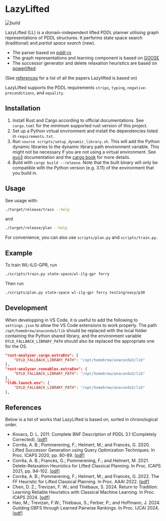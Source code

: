 # LazyLifted

![build](https://github.com/Thyroidr/lazylifted/actions/workflows/build.yml/badge.svg)

LazyLifted (LL) is a domain-independent lifted PDDL planner utilising graph
representations of PDDL structures. It performs state space search (traditional)
and *partial space search* (new).

- The parser based on [pddl-rs](https://github.com/sunsided/pddl-rs)
- The graph representations and learning component is based on
  [GOOSE](https://github.com/DillonZChen/goose)
- The successor generator and delete relaxation heuristics are based on
  [powerlifted](https://github.com/abcorrea/powerlifted)

(See [references](#references) for a list of all the papers Lazylifted is based
on)

LazyLifted supports the PDDL requirements `strips`, `typing`, `negative-preconditions`, and `equality`.

## Installation

1. Install Rust and Cargo according to official documentations. See `cargo.toml`
   for the minimum supported rust version of this project.
2. Set up a Python virtual environment and install the dependencies listed in
   `requirements.txt`.
3. Run `source scripts/setup_dynamic_library.sh`. This will add the Python dynamic
   libraries to the dynamic library path environment variable. This might not be
   necessary if you are not using a virtual environment. See
    [pyo3](https://pyo3.rs/v0.15.0/building_and_distribution.html#dynamically-embedding-the-python-interpreter)
    documentation and the [cargo book](https://doc.rust-lang.org/cargo/reference/environment-variables.html#dynamic-library-paths)
    for more details.
4. Build with `cargo build --release`. Note that the built binary will only be
   compatible with the Python version (e.g. 3.11) of the environment that you
   build in.

## Usage

See usage with:

```bash
./target/release/train --help
```

and

```bash
./target/release/plan --help
```

For convenience, you can also use `scripts/plan.py` and `scripts/train.py`.

## Example

To train WL-ILG-GPR, run

```bash
./scripts/train.py state-space/wl-ilg-gpr ferry
```

Then run

```bash
./scripts/plan.py state-space wl-ilg-gpr ferry testing/easy/p30
```

## Development

When developping in VS Code, it is useful to add the following to
`settings.json` to allow the VS Code extensions to work properly. The path
`/opt/homebrew/anaconda3/lib` should be replaced with the local folder
containing the Python shared library, and the environment variable
`DYLD_FALLBACK_LIBRARY_PATH` should also be replaced the appropriate one for the
OS.

```json
"rust-analyzer.cargo.extraEnv": {
    "DYLD_FALLBACK_LIBRARY_PATH": "/opt/homebrew/anaconda3/lib"
},
"rust-analyzer.runnables.extraEnv": {
    "DYLD_FALLBACK_LIBRARY_PATH": "/opt/homebrew/anaconda3/lib"
},
"lldb.launch.env": {
    "DYLD_FALLBACK_LIBRARY_PATH": "/opt/homebrew/anaconda3/lib"
},
```

## References

Below is a list of works that LazyLifted is based on, sorted in chronological
order.

- Kovacs, D. L. 2011. Complete BNF Description of PDDL 3.1 (Completely
  Corrected).
  [[pdf]](https://helios.hud.ac.uk/scommv/IPC-14/repository/kovacs-pddl-3.1-2011.pdf)
- Corrêa, A. B.; Pommerening, F.; Helmert, M.; and Francès, G. 2020. Lifted
  Successor Generation using Query Optimization Techniques. In Proc. ICAPS 2020,
  pp. 80-89. [[pdf]](https://ai.dmi.unibas.ch/papers/correa-et-al-icaps2020.pdf)
- Corrêa, A. B.; Francès, G.; Pommerening, F.; and Helmert, M. 2021.
  Delete-Relaxation Heuristics for Lifted Classical Planning. In Proc. ICAPS
  2021, pp. 94-102.
  [[pdf]](https://ai.dmi.unibas.ch/papers/correa-et-al-icaps2021.pdf)
- Corrêa, A. B.; Pommerening, F.; Helmert, M.; and Francès, G. 2022. The FF
  Heuristic for Lifted Classical Planning. In Proc. AAAI 2022.
  [[pdf]](https://ai.dmi.unibas.ch/papers/correa-et-al-aaai2022.pdf)
- Chen, D. Z.; Trevizan, F. W.; and Thiébaux, S. 2024. Return to Tradition:
  Learning Reliable Heuristics with Classical Machine Learning. In Proc. ICAPS
  2024. [[pdf]](https://openreview.net/pdf?id=zVO8ZRIg7Q)
- Hao, M.; Trevizan, F.W.; Thiébaux, S.; Ferber, P.; and Hoffmann, J. 2024.
  Guilding GBFS through Learned Pairwise Rankings. In Proc. IJCAI 2024.
  [[pdf]](https://felipe.trevizan.org/papers/hao24:ranking.pdf)
